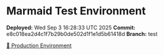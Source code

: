 # Marmaid Test Environment

**Deployed:** Wed Sep  3 16:28:33 UTC 2025
**Commit:** e8c018ea2d4c1f7b29b0de502d1f1e1d5b61418d
**Branch:** test

[🚀 Production Environment](https://wkoziej.github.io/marmaid/)
